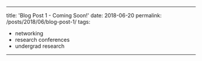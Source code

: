 
---
title: 'Blog Post 1 - Coming Soon!'
date: 2018-06-20
permalink: /posts/2018/06/blog-post-1/
tags:
  - networking
  - research conferences
  - undergrad research
---
<!---
This is a sample blog post. Lorem ipsum I can't remember the rest of lorem ipsum and don't have an internet connection right now. Testing testing testing this blog post. Blog posts are cool.
Headings are cool
======
You can have many headings
======
Aren't headings cool?
------
--->

